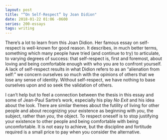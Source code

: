 ```yaml
---
layout: post
title: "“On Self-Respect” by Joan Didion"
date: 2018-01-22 01:06 -0600
series: 200-essays
tags: writing
---
```

There’s a lot to learn from this Joan Didion. Her famous essay on self-respect is well-known for good reason. It describes, in much better terms, something which many people have tried (and continue to try) to articulate, to varying degrees of success: that self-respect is, first and foremost, about loving and being comfortable enough with who you are to confront yourself. A lack of self-respect results in what Didion refers to as an “alienation from self:” we concern ourselves so much with the opinions of others that we lose any sense of identity. Without self-respect, we 	have nothing to base ourselves upon and so seek the validation of others.

I can’t help but to feel a connection between the thesis in this essay and some of Jean-Paul Sartre’s work, especially his play *No Exit* and his idea about the look. There are similar themes about the futility of living for other people and about recognizing your existence as beginning with *you*, the subject, rather than *you*, the object. To respect oneself is to stop justifying your existence to other people and being comfortable with being uncomfortable. It is not easy to achieve, but the discipline and fortitude required is a small price to pay when you consider the alternative.